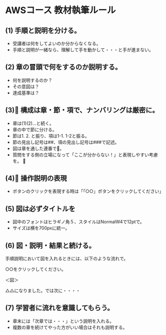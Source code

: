# AWSコース 教材執筆ルール


## (1) 手順と説明を分ける。
  - 受講者は何をしてよいのか分からなくなる。  
  - 手順と説明が一緒なら、理解して手を動かして・・・と手が進まない。

## (2) 章の冒頭で何をするのか説明する。
  - 何を説明するのか？
  - その意図は？
  - 達成基準は？

## (3) 構成は章・節・項で、ナンバリングは厳密に。
  - 章は(1)(2)...と続く。
  - 章の中で節に分ける。
  - 節は1. 2. と振り、項は1-1. 1-2と振る。
  - 節の見出し記号は##、項の見出し記号は###で記述。
  - 図は章を通した連番で。
  - 質問をする側の立場になって「ここが分からない！」と表現しやすい考慮を。

## (4) 操作説明の表現
  - ボタンのクリックを表現する時は「「○○」ボタンをクリックしてください」

## (5) 図は必ずタイトルを
  - 図中のフォントはヒラギノ角５、スタイルはNormalW4で12ptで。
  - サイズは横を700pxに統一。

## (6) 図・説明・結果と続ける。

手順説明において図を入れるときには、以下のような流れで。

○○をクリックしてください。

＜図＞

△△になりました。では次に・・・・ 

## (7) 学習者に流れを意識してもらう。
  - 章末には「次章では・・・」という説明を入れる。
  - 複数の章を続けてやった方がいい場合はそれも説明する。


